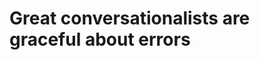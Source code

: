 # Great conversationalists are graceful about errors

<!-- {BearID:18C8F2B7-1AAF-4584-B76C-5688F04EE375-16784-0000040DC4601DB3} -->
